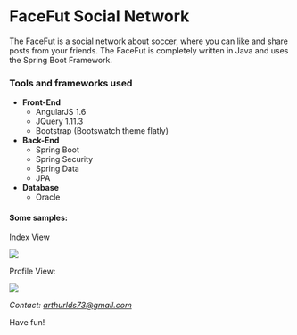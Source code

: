 <h1>FaceFut Social Network</h1>
<p>The FaceFut is a social network about soccer, where you can like and share posts from your friends. The FaceFut is completely written in Java and uses the Spring Boot Framework.</p>


<h3>Tools and frameworks used</h3>
<ul>
	<li>
		<strong>Front-End</strong>
		<ul>
			<li>AngularJS 1.6</li>
			<li>JQuery 1.11.3</li>
			<li>Bootstrap (Bootswatch theme flatly)</li>
		</ul>
	</li>
	<li>
		<strong>Back-End</strong>
		<ul>
			<li>Spring Boot</li>
			<li>Spring Security</li>
			<li>Spring Data</li>
			<li>JPA</li>
		</ul>	
   </li>
   <li>
		<strong>Database</strong>
		<ul>
			<li>Oracle</li>
		</ul>	
   </li>
</ul>

<h4><strong>Some samples:</strong></h4>
<p>Index View</p>

<img src="https://raw.githubusercontent.com/ArthurLDS/FaceFut/master/Originals/facefut-home.png"/>

<p>Profile View:</p>
<img src="https://raw.githubusercontent.com/ArthurLDS/FaceFut/master/Originals/facefut-profile.png"/>
<br>


<i>Contact: arthurlds73@gmail.com</i>

Have fun!
